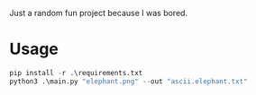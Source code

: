 Just a random fun project because I was bored.

# Usage

```py
pip install -r .\requirements.txt
python3 .\main.py "elephant.png" --out "ascii.elephant.txt"
```